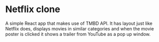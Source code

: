 # Netflix clone
A simple React app that makes use of TMBD API. It has layout just like Netflix does, displays movies in similar categories and when the movie poster is clicked it shows a trailer from YouTube as a pop up window.
